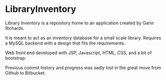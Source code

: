 # LibraryInventory


Library Inventory is a repository home to an application created by Garin Richards.

It is meant to act as an inventory database for a small scale library. Requires a MySQL backend with a design that fits the requirements.

Web front end developed with JSP, Javascript, HTML, CSS, and a bit of bootstrap.






Previous commit history and progress was sadly lost in the great move from Github to Bitbucket.